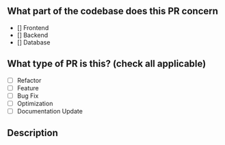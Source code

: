 ## What part of the codebase does this PR concern

- [] Frontend
- [] Backend
- [] Database

## What type of PR is this? (check all applicable)

- [ ] Refactor
- [ ] Feature
- [ ] Bug Fix
- [ ] Optimization
- [ ] Documentation Update

## Description
